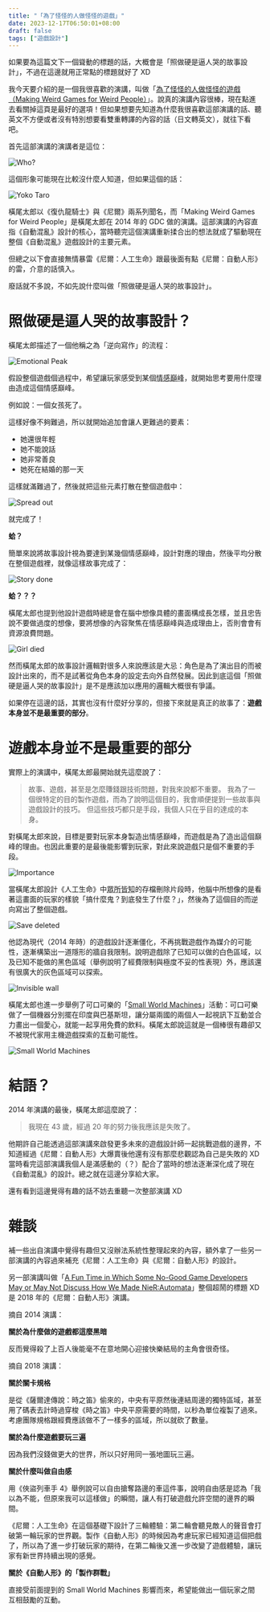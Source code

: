 ```yaml
---
title: "「為了怪怪的人做怪怪的遊戲」"
date: 2023-12-17T06:50:01+08:00
draft: false
tags: ["遊戲設計"]
---
```


如果要為這篇文下一個聳動的標題的話，大概會是「照做硬是逼人哭的故事設計」，不過在這邊就用正常點的標題就好了 XD

我今天要介紹的是一個我很喜歡的演講，叫做「[為了怪怪的人做怪怪的遊戲（Making Weird Games for Weird People）](https://youtu.be/SQxhyHMUJ74)」。說真的演講內容很棒，現在點進去看關掉這頁是最好的選項！但如果想要先知道為什麼我很喜歡這部演講的話、聽英文不方便或者沒有特別想要看雙重轉譯的內容的話（日文轉英文），就往下看吧。

首先這部演講的演講者是這位：

![Who?](/images/posts/game-design/0017/1.jpg "你誰？")

這個形象可能現在比較沒什麼人知道，但如果這個的話：

![Yoko Taro](/images/posts/game-design/0017/2.jpg "對，就是橫尾太郎")

橫尾太郎以《復仇龍騎士》與《尼爾》兩系列聞名，而「Making Weird Games for Weird People」是橫尾太郎在 2014 年的 GDC 做的演講。這部演講的內容直指《自動混亂》設計的核心，當時聽完這個演講重新揉合出的想法就成了驅動現在整個《自動混亂》遊戲設計的主要元素。

但總之以下會直接無情暴雷《尼爾：人工生命》跟最後面有點《尼爾：自動人形》的雷，介意的話慎入。

廢話就不多說，不如先說什麼叫做「照做硬是逼人哭的故事設計」。

# 照做硬是逼人哭的故事設計？

橫尾太郎描述了一個他稱之為「逆向寫作」的流程：

![Emotional Peak](/images/posts/game-design/0017/3.jpg)

假設整個遊戲個過程中，希望讓玩家感受到某個<abbr title="Emotional Peak">情感巔峰</abbr>，就開始思考要用什麼理由造成這個情感巔峰。

例如說：一個女孩死了。

這樣好像不夠難過，所以就開始追加會讓人更難過的要素：

- 她還很年輕
- 她不能說話
- 她非常善良
- 她死在結婚的那一天

這樣就滿難過了，然後就把這些元素打散在整個遊戲中：

![Spread out](/images/posts/game-design/0017/4.jpg)

就完成了！

**蛤？**

簡單來說將故事設計視為要達到某幾個情感巔峰，設計對應的理由，然後平均分散在整個遊戲裡，就像這樣故事完成了：

![Story done](/images/posts/game-design/0017/5.jpg)

**蛤？？？**

橫尾太郎也提到他設計遊戲時總是會在腦中想像具體的畫面構成長怎樣，並且忠告說不要做過度的想像，要將想像的內容聚焦在情感巔峰與造成理由上，否則會會有資源浪費問題。

![Girl died](/images/posts/game-design/0017/6.jpg "玩過《尼爾：人工生命》的人應該就知道這是哪段了")

然而橫尾太郎的故事設計邏輯對很多人來說應該是大忌：角色是為了演出目的而被設計出來的，而不是試著從角色本身的設定去向外自然發展。因此到底這個「照做硬是逼人哭的故事設計」是不是應該加以應用的邏輯大概很有爭議。

如果停在這邊的話，其實也沒有什麼好分享的，但接下來就是真正的故事了：**遊戲本身並不是最重要的部分**。

# 遊戲本身並不是最重要的部分

實際上的演講中，橫尾太郎最開始就先這麼說了：

> 故事、遊戲，甚至是怎麼賺錢跟技術問題，對我來說都不重要。
> 我為了一個很特定的目的製作遊戲，而為了說明這個目的，我會順便提到一些故事與遊戲設計的技巧。
> 但這些技巧都只是手段，我個人只在乎目的達成的本身。

對橫尾太郎來說，目標是要對玩家本身製造出情感巔峰，而遊戲是為了造出這個巔峰的理由。也因此重要的是最後能影響到玩家，對此來說遊戲只是個不重要的手段。

![Importance](/images/posts/game-design/0017/7.jpg)

當橫尾太郎設計《人工生命》中<abbr title="惡名昭彰">眾所皆知</abbr>的存檔刪除片段時，他腦中所想像的是看著這畫面的玩家的樣貌「搞什麼鬼？到底發生了什麼？」，然後為了這個目的而逆向寫出了整個遊戲。

![Save deleted](/images/posts/game-design/0017/8.jpg "打開選單一頁一頁刪除給你看，應該是遊戲史上最哭的設計了")

他認為現代（2014 年時）的遊戲設計逐漸僵化，不再挑戰遊戲作為媒介的可能性，逐漸構築出一道隱形的牆自我限制。說明遊戲除了已知可以做的白色區域，以及已知不能做的黑色區域（舉例說明了經費限制與極度不妥的性表現）外，應該還有很廣大的灰色區域可以探索。

![Invisible wall](/images/posts/game-design/0017/9.jpg)

橫尾太郎也進一步舉例了可口可樂的「[Small World Machines](https://www.youtube.com/watch?v=ts_4vOUDImE)」活動：可口可樂做了一個機器分別擺在印度與巴基斯坦，讓分屬兩國的兩個人一起視訊下互動並合力畫出一個愛心，就能一起享用免費的飲料。橫尾太郎說這就是一個棒很有趣卻又不被現代家用主機遊戲探索的互動可能性。

![Small World Machines](/images/posts/game-design/0017/10.jpg)

# 結語？

2014 年演講的最後，橫尾太郎這麼說了：

> 我現在 43 歲，經過 20 年的努力後我應該是失敗了。

他期許自己能透過這部演講來啟發更多未來的遊戲設計師一起挑戰遊戲的邊界，不知道經過《尼爾：自動人形》大爆賣後他還有沒有那麼悲觀認為自己是失敗的 XD 當時看完這部演講我個人是滿感動的（？）配合了當時的想法逐漸深化成了現在《自動混亂》的設計。總之就在這邊分享給大家。

還有看到這邊覺得有趣的話不妨去重聽一次整部演講 XD 

# 雜談

補一些出自演講中覺得有趣但又沒辦法系統性整理起來的內容，額外拿了一些另一部演講的內容過來補充《尼爾：人工生命》與《尼爾：自動人形》的設計。

另一部演講叫做「[A Fun Time in Which Some No-Good Game Developers May or May Not Discuss How We Made NieR:Automata](https://youtu.be/jKbH9i5axxU)」整個超鬧的標題 XD 是 2018 年的《尼爾：自動人形》演講。

摘自 2014 演講：

**關於為什麼做的遊戲都這麼黑暗**

反而覺得殺了上百人後能毫不在意地開心迎接快樂結局的主角會很奇怪。

摘自 2018 演講：

**關於關卡規格**

是從《薩爾達傳說：時之笛》偷來的，中央有平原然後連結周邊的獨特區域，甚至用了碼表去計時過穿梭《時之笛》中央平原需要的時間，以秒為單位複製了過來。考慮團隊規格跟經費應該做不了一樣多的區域，所以就砍了數量。

**關於為什麼遊戲要玩三遍**

因為我們沒錢做更大的世界，所以只好用同一張地圖玩三遍。

**關於什麼叫做自由感**

用《俠盜列車手 4》舉例說可以自由搶奪路邊的車這件事，說明自由感是認為「我以為不能，但原來我可以這樣做」的瞬間，讓人有打破遊戲允許空間的邊界的瞬間。

《尼爾：人工生命》在這個基礎下設計了三輪體驗：第二輪會聽見敵人的聲音會打破第一輪玩家的世界觀。製作《自動人形》的時候因為考慮玩家已經知道這個把戲了，所以為了進一步打破玩家的期待，在第二輪後又進一步改變了遊戲體驗，讓玩家有新世界持續出現的感覺。

**關於《自動人形》的「製作群戰」**

直接受前面提到的 Small World Machines 影響而來，希望能做出一個玩家之間互相鼓勵的互動。